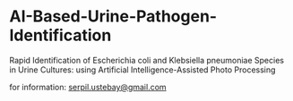 # AI-Based-Urine-Pathogen-Identification
Rapid Identification of Escherichia coli and Klebsiella pneumoniae Species in Urine Cultures: using Artificial Intelligence-Assisted Photo Processing

for information: serpil.ustebay@gmail.com
